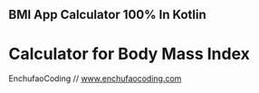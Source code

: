 ## BMI App Calculator 100% In Kotlin
# Calculator for Body Mass Index

EnchufaoCoding // www.enchufaocoding.com

 
